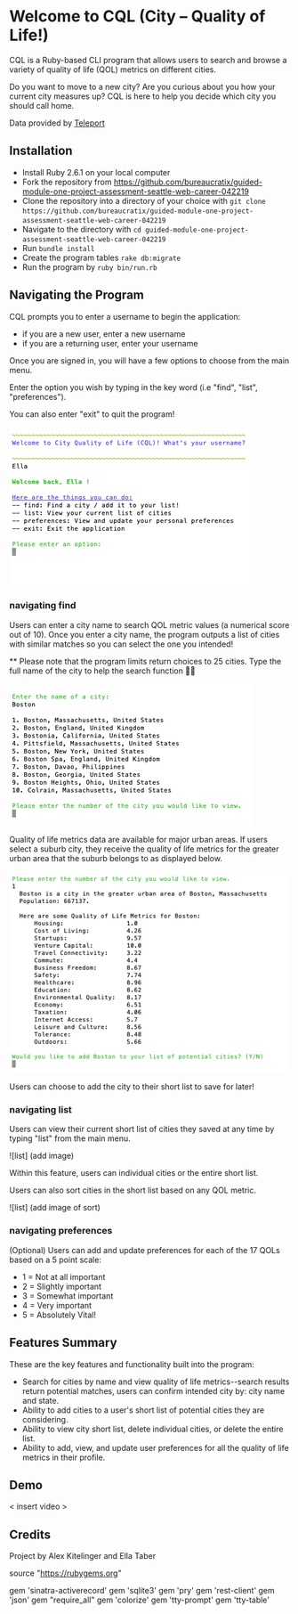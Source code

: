 # Welcome to CQL (City – Quality of Life!)


CQL is a Ruby-based CLI program that allows users to search and browse a variety of quality of life (QOL) metrics on different cities.

Do you want to move to a new city? Are you curious about you how your current city measures up? CQL is here to help you decide which city you should call home.

Data provided by [Teleport](https://developers.teleport.org )

## Installation

* Install Ruby 2.6.1 on your local computer
* Fork the repository from https://github.com/bureaucratix/guided-module-one-project-assessment-seattle-web-career-042219
* Clone the repository into a directory of your choice with
`git clone https://github.com/bureaucratix/guided-module-one-project-assessment-seattle-web-career-042219`
* Navigate to the directory with `cd guided-module-one-project-assessment-seattle-web-career-042219`
* Run `bundle install`
* Create the program tables `rake db:migrate`
* Run the program by `ruby bin/run.rb`


## Navigating the Program
CQL prompts you to enter a username to begin the application:
* if you are a new user, enter a new username
* if you are a returning user, enter your username

Once you are signed in, you will have a few options to choose from the main menu.

Enter the option you wish by typing in the key word (i.e "find", "list", "preferences").

You can also enter "exit" to quit the program!

<!-- #UPDATE THIS IMAGE!!!! -->
![main menu](images/main_menu.png)


### navigating find

Users can enter a city name to search QOL metric values (a numerical score out of 10). Once you enter a city name, the program outputs a list of cities with similar matches so you can select the one you intended!

 ** Please note that the program limits return choices to 25 cities. Type the full name of the city to help the search function 👍🏻


 ![city options](images/city_options.png)


Quality of life metrics data are available for major urban areas. If users select a suburb city, they receive the quality of life metrics for the greater urban area that the suburb belongs to as displayed below.

 ![qols](images/qols.png)

Users can choose to add the city to their short list to save for later!


### navigating list

Users can view their current short list of cities they saved at any time by typing "list" from the main menu.

<!-- #UPDATE THIS IMAGE!!!! -->
![list] (add image)

Within this feature, users can individual cities or the entire short list.

Users can also sort cities in the short list based on any QOL metric.

<!-- #UPDATE THIS IMAGE!!!! -->
![list] (add image of sort)

### navigating preferences

(Optional)
Users can add and update preferences for each of the 17 QOLs based on a 5 point scale:

* 1 = Not at all important
* 2 = Slightly important
* 3 = Somewhat important
* 4 = Very important
* 5 = Absolutely Vital!

## Features Summary

These are the key features and functionality built into the program:

* Search for cities by name and view quality of life metrics--search results return potential matches, users can confirm intended city by: city name and state.
* Ability to add cities to a user's short list of potential cities they are considering.
* Ability to view city short list, delete individual cities, or delete the entire list.
* Ability to add, view, and update user preferences for all the quality of life metrics in their profile.

## Demo

< insert video >


## Credits
Project by Alex Kitelinger and Ella Taber

source "https://rubygems.org"

gem 'sinatra-activerecord'
gem 'sqlite3'
gem 'pry'
gem 'rest-client'
gem 'json'
gem "require_all"
gem 'colorize'
gem 'tty-prompt'
gem 'tty-table'
